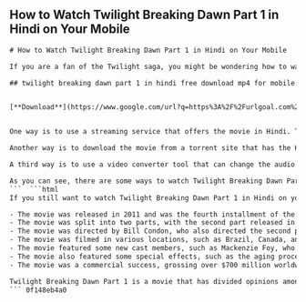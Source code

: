 ## How to Watch Twilight Breaking Dawn Part 1 in Hindi on Your Mobile

  ```html 
# How to Watch Twilight Breaking Dawn Part 1 in Hindi on Your Mobile
 
If you are a fan of the Twilight saga, you might be wondering how to watch Twilight Breaking Dawn Part 1 in Hindi on your mobile device. Well, you are in luck, because there are some ways to do that without spending any money or breaking any laws.
 
## twilight breaking dawn part 1 in hindi free download mp4 for mobile


[**Download**](https://www.google.com/url?q=https%3A%2F%2Furlgoal.com%2F2tKCyz&sa=D&sntz=1&usg=AOvVaw2tLBqU9eY6Sedd57ORPcRx)

 
One way is to use a streaming service that offers the movie in Hindi. There are some platforms that have the rights to stream the movie in different languages, such as Netflix, Amazon Prime Video, or Hotstar. However, you might need to check if the movie is available in your region and if you have a subscription to access it.
 
Another way is to download the movie from a torrent site that has the Hindi dubbed version. This is a risky option, as you might encounter viruses, malware, or legal issues. You also need to have a torrent client and a VPN to download the movie safely and anonymously. You should also be aware of the ethical implications of downloading pirated content.
 
A third way is to use a video converter tool that can change the audio track of the movie from English to Hindi. This is a more complicated option, as you need to have the original movie file and a software that can perform the conversion. You also need to find a reliable source for the Hindi audio track, which might not match the quality or timing of the video.
 
As you can see, there are some ways to watch Twilight Breaking Dawn Part 1 in Hindi on your mobile device, but none of them are perfect or easy. You might want to consider watching the movie in English instead, or wait for an official release of the Hindi version.
 ```  ```html 
If you still want to watch Twilight Breaking Dawn Part 1 in Hindi on your mobile device, you might be interested in some trivia about the movie and its cast. Here are some facts that you might not know:
 
- The movie was released in 2011 and was the fourth installment of the Twilight saga, based on the novel by Stephenie Meyer.
- The movie was split into two parts, with the second part released in 2012. The movie follows the events after Bella Swan (Kristen Stewart) marries Edward Cullen (Robert Pattinson), a vampire, and becomes pregnant with his child.
- The movie was directed by Bill Condon, who also directed the second part and the musical film Dreamgirls.
- The movie was filmed in various locations, such as Brazil, Canada, and Louisiana. Some scenes were also shot in Baton Rouge, where a replica of the Cullen house was built.
- The movie featured some new cast members, such as Mackenzie Foy, who played Renesmee Cullen, the daughter of Bella and Edward. She was chosen out of thousands of candidates for the role.
- The movie also featured some special effects, such as the aging process of Renesmee, the imprinting of Jacob Black (Taylor Lautner), a werewolf, on her, and the violent birth scene of Bella.
- The movie was a commercial success, grossing over $700 million worldwide. It also received mixed reviews from critics and fans, with some praising the performances and visuals, and others criticizing the plot and dialogue.

Twilight Breaking Dawn Part 1 is a movie that has divided opinions among viewers. Whether you love it or hate it, you might want to watch it in Hindi on your mobile device if you are a fan of the saga. However, you should be careful about the methods you use to do so, as they might have some drawbacks or risks.
 ``` 0f148eb4a0
